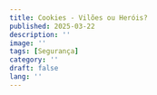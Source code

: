 ```yaml
---
title: Cookies - Vilões ou Heróis?
published: 2025-03-22
description: ''
image: ''
tags: [Segurança]
category: ''
draft: false 
lang: ''
---
```

